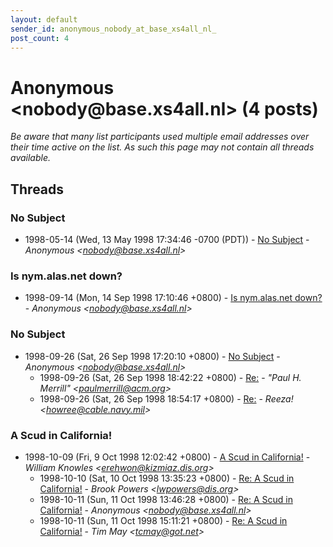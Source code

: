 ```yaml
---
layout: default
sender_id: anonymous_nobody_at_base_xs4all_nl_
post_count: 4
---
```


# Anonymous <nobody<span>@</span>base.xs4all.nl> (4 posts)

_Be aware that many list participants used multiple email addresses over their time active on the list. As such this page may not contain all threads available._

## Threads

### No Subject
+ 1998-05-14 (Wed, 13 May 1998 17:34:46 -0700 (PDT)) - [No Subject](/archive/1998/05/b0c4079fec9bea60791934569f5d4454c2ae8dec88a6142a5710f32bab300623) - _Anonymous \<nobody@base.xs4all.nl\>_

### Is nym.alas.net down?
+ 1998-09-14 (Mon, 14 Sep 1998 17:10:46 +0800) - [Is nym.alas.net down?](/archive/1998/09/eafed0e196ec6c8a73d89e11e45fb31e6a7103e30ab8c63630344b6aad2c5ef0) - _Anonymous \<nobody@base.xs4all.nl\>_

### No Subject
+ 1998-09-26 (Sat, 26 Sep 1998 17:20:10 +0800) - [No Subject](/archive/1998/09/2adac22934142937dfaa759d6f5023a216d7d3a7b4a7418d30e35da8bfe6b286) - _Anonymous \<nobody@base.xs4all.nl\>_
  + 1998-09-26 (Sat, 26 Sep 1998 18:42:22 +0800) - [Re:](/archive/1998/09/504ee4c0f709c6e476bae102b8d7891eec29d0b28e8802625fb7a8b86a2e83fc) - _"Paul H. Merrill" \<paulmerrill@acm.org\>_
  + 1998-09-26 (Sat, 26 Sep 1998 18:54:17 +0800) - [Re:](/archive/1998/09/05a156d54961b89cb9bb0def05ba2c16a802f71287f2d1d184685a6a1e075de9) - _Reeza! \<howree@cable.navy.mil\>_

### A Scud in California!
+ 1998-10-09 (Fri, 9 Oct 1998 12:02:42 +0800) - [A Scud in California!](/archive/1998/10/2348b5576266f1c5b87a118b5fe2d155023625db3d40adfc398674a93105c36d) - _William Knowles \<erehwon@kizmiaz.dis.org\>_
  + 1998-10-10 (Sat, 10 Oct 1998 13:35:23 +0800) - [Re: A Scud in California!](/archive/1998/10/57dc510315c9a2a04da39a282367136777044cc32c1b4ef6e512b47f992ad7ef) - _Brook Powers \<lwpowers@dis.org\>_
  + 1998-10-11 (Sun, 11 Oct 1998 13:46:28 +0800) - [Re: A Scud in California!](/archive/1998/10/b8d4ad721bace2d9404bea5bb94d16533814452987437f066cb38bcedaad8fc9) - _Anonymous \<nobody@base.xs4all.nl\>_
  + 1998-10-11 (Sun, 11 Oct 1998 15:11:21 +0800) - [Re: A Scud in California!](/archive/1998/10/f3efc93704c2f28ff8f6706e150e9c961bf96b94afceed36d393d890cfb9b3f8) - _Tim May \<tcmay@got.net\>_

